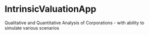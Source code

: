 # IntrinsicValuationApp
Qualitative and Quantitative Analysis of Corporations - with ability to simulate various scenarios
